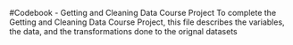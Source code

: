 #Codebook - Getting and Cleaning Data Course Project
To complete the Getting and Cleaning Data Course Project, this file describes the variables, the data,
and the transformations done to the orignal datasets

